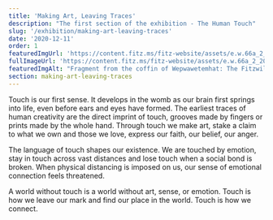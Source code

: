 ```yaml
---
title: 'Making Art, Leaving Traces'
description: "The first section of the exhibition - The Human Touch"
slug: '/exhibition/making-art-leaving-traces'
date: '2020-12-11'
order: 1
featuredImgUrl: 'https://content.fitz.ms/fitz-website/assets/e.w.66a_2_201507_kly25_dc1.jpg?key=directus-medium-crop'
fullImageUrl: 'https://content.fitz.ms/fitz-website/assets/e.w.66a_2_201507_kly25_dc1.jpg'
featuredImgAlt: "Fragment from the coffin of Wepwawetemhat: The Fitzwillam Museum"
section: making-art-leaving-traces
---
```

Touch is our first sense. It develops in the womb as our brain first springs into life, even before ears and eyes have formed. The earliest traces of human creativity are the direct imprint of touch, grooves made by fingers or prints made by the whole hand. Through touch we make art, stake a claim to what we own and those we love, express our faith, our belief, our anger.

The language of touch shapes our existence. We are touched by emotion, stay in touch across vast distances and lose touch when a social bond is broken. When physical distancing is imposed on us, our sense of emotional connection feels threatened.

A world without touch is a world without art, sense, or emotion. Touch is how we leave our mark and find our place in the world. Touch is how we connect.
